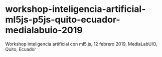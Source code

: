 # workshop-inteligencia-artificial-ml5js-p5js-quito-ecuador-medialabuio-2019
Workshop inteligencia artificial con ml5.js, 12 febrero 2019, MediaLabUIO, Quito, Ecuador
